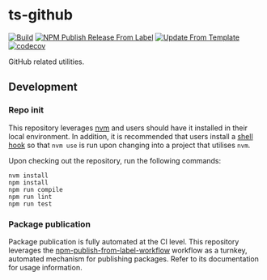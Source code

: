 # ts-github
[![Build](https://github.com/infrastructure-blocks/ts-github/actions/workflows/build.yml/badge.svg)](https://github.com/infrastructure-blocks/ts-github/actions/workflows/build.yml)
[![NPM Publish Release From Label](https://github.com/infrastructure-blocks/ts-github/actions/workflows/npm-publish-release-from-label.yml/badge.svg)](https://github.com/infrastructure-blocks/ts-github/actions/workflows/npm-publish-release-from-label.yml)
[![Update From Template](https://github.com/infrastructure-blocks/ts-github/actions/workflows/update-from-template.yml/badge.svg)](https://github.com/infrastructure-blocks/ts-github/actions/workflows/update-from-template.yml)
[![codecov](https://codecov.io/gh/infrastructure-blocks/ts-github/graph/badge.svg?token=TIRIYQLXT9)](https://codecov.io/gh/infrastructure-blocks/ts-github)

GitHub related utilities.

## Development

### Repo init

This repository leverages [nvm](https://github.com/nvm-sh/nvm) and users should have it installed in their local environment.
In addition, it is recommended that users install a [shell hook](https://github.com/nvm-sh/nvm#deeper-shell-integration)
so that `nvm use` is run upon changing into a project that utilises `nvm`.

Upon checking out the repository, run the following commands:
```shell
nvm install
npm install
npm run compile
npm run lint
npm run test
```

### Package publication

Package publication is fully automated at the CI level. This repository leverages the
[npm-publish-from-label-workflow](https://github.com/infrastructure-blocks/npm-publish-from-label-workflow)
workflow as a turnkey, automated mechanism for publishing packages. Refer to its documentation for usage information.

